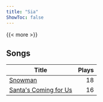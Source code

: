 ```yaml
---
title: "Sia"
ShowToc: false
---
```


{{< more >}}

## Songs
Title | Plays 
----- | -----: 
[Snowman](/songs/snowman) | 18
[Santa's Coming for Us](/songs/santas-coming-for-us) | 16

